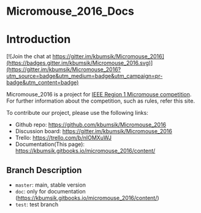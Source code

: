 # Micromouse_2016_Docs
# Introduction
[![Join the chat at https://gitter.im/kbumsik/Micromouse_2016](https://badges.gitter.im/kbumsik/Micromouse_2016.svg)](https://gitter.im/kbumsik/Micromouse_2016?utm_source=badge&utm_medium=badge&utm_campaign=pr-badge&utm_content=badge)

Micromouse_2016 is a project for [IEEE Region 1 Micromouse competition](http://sites.ieee.org/r1studentconference/about/micromouse/). For further information about the competition, such as rules, refer this site.

To contribute our project, please use the following links:
* Github repo: https://github.com/kbumsik/Micromouse_2016
* Discussion board: https://gitter.im/kbumsik/Micromouse_2016
* Trello: https://trello.com/b/nIOMXuWJ
* Documentation(This page): https://kbumsik.gitbooks.io/micromouse_2016/content/

## Branch Description
* `master`: main, stable version
* `doc`: only for documentation (https://kbumsik.gitbooks.io/micromouse_2016/content/)
* `test`: test branch